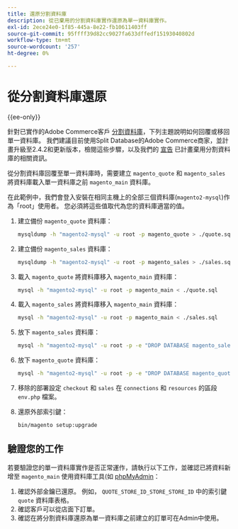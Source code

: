 ```yaml
---
title: 還原分割資料庫
description: 從已棄用的分割資料庫實作還原為單一資料庫實作。
exl-id: 2ece24e0-1f85-445a-8e22-fb10611403ff
source-git-commit: 95ffff39d82cc9027fa633dffedf15193040802d
workflow-type: tm+mt
source-wordcount: '257'
ht-degree: 0%

---
```


# 從分割資料庫還原

{{ee-only}}

針對已實作的Adobe Commerce客戶 [分割資料庫](multi-master.md)，下列主題說明如何回覆或移回單一資料庫。 我們建議目前使用Split Database的Adobe Commerce商家，並計畫升級至2.4.2和更新版本，檢閱這些步驟，以及我們的 [宣告](https://community.magento.com/t5/Magento-DevBlog/Deprecation-of-Split-Database-in-Magento-Commerce/ba-p/465187) 已計畫棄用分割資料庫的相關資訊。

從分割資料庫回覆至單一資料庫時，需要建立 `magento_quote` 和 `magento_sales` 將資料庫載入單一資料庫之前 `magento_main` 資料庫。

在此範例中，我們會登入安裝在相同主機上的全部三個資料庫(`magento2-mysql`)作為「root」使用者。 您必須將這些值取代為您的資料庫適當的值。

1. 建立備份 `magento_quote` 資料庫：

   ```bash
   mysqldump -h "magento2-mysql" -u root -p magento_quote > ./quote.sql
   ```

1. 建立備份 `magento_sales` 資料庫：

   ```bash
   mysqldump -h "magento2-mysql" -u root -p magento_sales > ./sales.sql
   ```

1. 載入 `magento_quote` 將資料庫移入 `magento_main` 資料庫：

   ```bash
   mysql -h "magento2-mysql" -u root -p magento_main < ./quote.sql
   ```

1. 載入 `magento_sales` 將資料庫移入 `magento_main` 資料庫：

   ```bash
   mysql -h "magento2-mysql" -u root -p magento_main < ./sales.sql
   ```

1. 放下 `magento_sales` 資料庫：

   ```bash
   mysql -h "magento2-mysql" -u root -p -e "DROP DATABASE magento_sales;"
   ```

1. 放下 `magento_quote` 資料庫：

   ```bash
   mysql -h "magento2-mysql" -u root -p -e "DROP DATABASE magento_quote;"
   ```

1. 移除的部署設定 `checkout` 和 `sales` 在 `connections` 和 `resources` 的區段 `env.php` 檔案。
1. 還原外部索引鍵：

   ```bash
   bin/magento setup:upgrade
   ```

## 驗證您的工作

若要驗證您的單一資料庫實作是否正常運作，請執行以下工作，並確認已將資料新增至 `magento_main` 使用資料庫工具(如 [phpMyAdmin](../../installation/prerequisites/optional-software.md#phpmyadmin)：

1. 確認外部金鑰已還原。 例如， `QUOTE_STORE_ID_STORE_STORE_ID` 中的索引鍵 `quote` 資料庫表格。
1. 確認客戶可以從店面下訂單。
1. 確認在將分割資料庫還原為單一資料庫之前建立的訂單可在Admin中使用。
